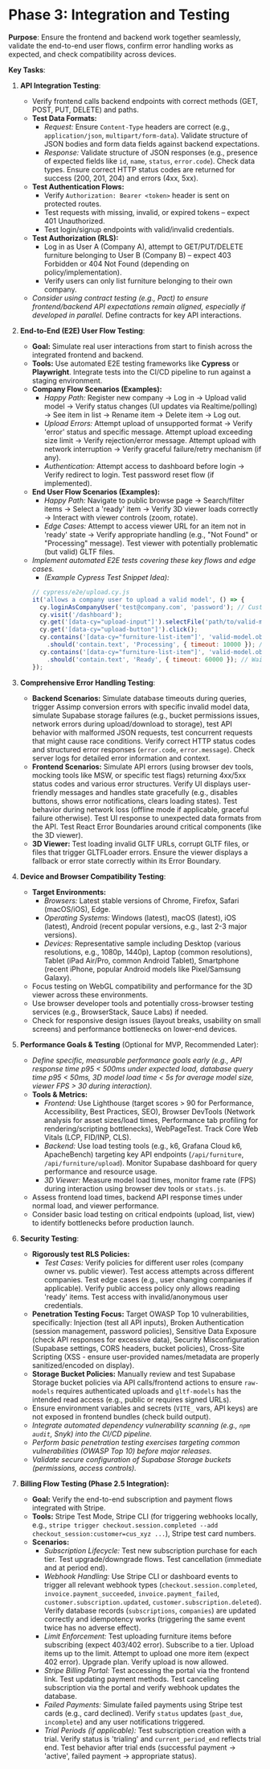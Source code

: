 # Phase 3: Integration and Testing

**Purpose**: Ensure the frontend and backend work together seamlessly, validate the end-to-end user flows, confirm error handling works as expected, and check compatibility across devices.

**Key Tasks**:

1.  **API Integration Testing**:
    *   Verify frontend calls backend endpoints with correct methods (GET, POST, PUT, DELETE) and paths.
    *   **Test Data Formats:**
        *   *Request:* Ensure `Content-Type` headers are correct (e.g., `application/json`, `multipart/form-data`). Validate structure of JSON bodies and form data fields against backend expectations.
        *   *Response:* Validate structure of JSON responses (e.g., presence of expected fields like `id`, `name`, `status`, `error.code`). Check data types. Ensure correct HTTP status codes are returned for success (200, 201, 204) and errors (4xx, 5xx).
    *   **Test Authentication Flows:**
        *   Verify `Authorization: Bearer <token>` header is sent on protected routes.
        *   Test requests with missing, invalid, or expired tokens – expect 401 Unauthorized.
        *   Test login/signup endpoints with valid/invalid credentials.
    *   **Test Authorization (RLS):**
        *   Log in as User A (Company A), attempt to GET/PUT/DELETE furniture belonging to User B (Company B) – expect 403 Forbidden or 404 Not Found (depending on policy/implementation).
        *   Verify users can only list furniture belonging to their own company.
    *   *Consider using contract testing (e.g., Pact) to ensure frontend/backend API expectations remain aligned, especially if developed in parallel.* Define contracts for key API interactions.

2.  **End-to-End (E2E) User Flow Testing**:
    *   **Goal:** Simulate real user interactions from start to finish across the integrated frontend and backend.
    *   **Tools:** Use automated E2E testing frameworks like **Cypress** or **Playwright**. Integrate tests into the CI/CD pipeline to run against a staging environment.
    *   **Company Flow Scenarios (Examples):**
        *   *Happy Path:* Register new company -> Log in -> Upload valid model -> Verify status changes (UI updates via Realtime/polling) -> See item in list -> Rename item -> Delete item -> Log out.
        *   *Upload Errors:* Attempt upload of unsupported format -> Verify 'error' status and specific message. Attempt upload exceeding size limit -> Verify rejection/error message. Attempt upload with network interruption -> Verify graceful failure/retry mechanism (if any).
        *   *Authentication:* Attempt access to dashboard before login -> Verify redirect to login. Test password reset flow (if implemented).
    *   **End User Flow Scenarios (Examples):**
        *   *Happy Path:* Navigate to public browse page -> Search/filter items -> Select a 'ready' item -> Verify 3D viewer loads correctly -> Interact with viewer controls (zoom, rotate).
        *   *Edge Cases:* Attempt to access viewer URL for an item not in 'ready' state -> Verify appropriate handling (e.g., "Not Found" or "Processing" message). Test viewer with potentially problematic (but valid) GLTF files.
    *   *Implement automated E2E tests covering these key flows and edge cases.*
        *   *(Example Cypress Test Snippet Idea):*
          ```javascript
          // cypress/e2e/upload.cy.js
          it('allows a company user to upload a valid model', () => {
            cy.loginAsCompanyUser('test@company.com', 'password'); // Custom command
            cy.visit('/dashboard');
            cy.get('[data-cy="upload-input"]').selectFile('path/to/valid-model.obj');
            cy.get('[data-cy="upload-button"]').click();
            cy.contains('[data-cy="furniture-list-item"]', 'valid-model.obj')
              .should('contain.text', 'Processing', { timeout: 10000 }); // Wait for initial status
            cy.contains('[data-cy="furniture-list-item"]', 'valid-model.obj')
              .should('contain.text', 'Ready', { timeout: 60000 }); // Wait for conversion
          });
          ```

3.  **Comprehensive Error Handling Testing**:
    *   **Backend Scenarios:** Simulate database timeouts during queries, trigger Assimp conversion errors with specific invalid model data, simulate Supabase storage failures (e.g., bucket permissions issues, network errors during upload/download to storage), test API behavior with malformed JSON requests, test concurrent requests that might cause race conditions. Verify correct HTTP status codes and structured error responses (`error.code`, `error.message`). Check server logs for detailed error information and context.
    *   **Frontend Scenarios:** Simulate API errors (using browser dev tools, mocking tools like MSW, or specific test flags) returning 4xx/5xx status codes and various error structures. Verify UI displays user-friendly messages and handles state gracefully (e.g., disables buttons, shows error notifications, clears loading states). Test behavior during network loss (offline mode if applicable, graceful failure otherwise). Test UI response to unexpected data formats from the API. Test React Error Boundaries around critical components (like the 3D viewer).
    *   **3D Viewer:** Test loading invalid GLTF URLs, corrupt GLTF files, or files that trigger GLTFLoader errors. Ensure the viewer displays a fallback or error state correctly within its Error Boundary.

4.  **Device and Browser Compatibility Testing**:
    *   **Target Environments:**
        *   *Browsers:* Latest stable versions of Chrome, Firefox, Safari (macOS/iOS), Edge.
        *   *Operating Systems:* Windows (latest), macOS (latest), iOS (latest), Android (recent popular versions, e.g., last 2-3 major versions).
        *   *Devices:* Representative sample including Desktop (various resolutions, e.g., 1080p, 1440p), Laptop (common resolutions), Tablet (iPad Air/Pro, common Android Tablet), Smartphone (recent iPhone, popular Android models like Pixel/Samsung Galaxy).
    *   Focus testing on WebGL compatibility and performance for the 3D viewer across these environments.
    *   Use browser developer tools and potentially cross-browser testing services (e.g., BrowserStack, Sauce Labs) if needed.
    *   Check for responsive design issues (layout breaks, usability on small screens) and performance bottlenecks on lower-end devices.

5.  **Performance Goals & Testing** (Optional for MVP, Recommended Later):
    *   *Define specific, measurable performance goals early (e.g., API response time p95 < 500ms under expected load, database query time p95 < 50ms, 3D model load time < 5s for average model size, viewer FPS > 30 during interaction).*
    *   **Tools & Metrics:**
        *   *Frontend:* Use Lighthouse (target scores > 90 for Performance, Accessibility, Best Practices, SEO), Browser DevTools (Network analysis for asset sizes/load times, Performance tab profiling for rendering/scripting bottlenecks), WebPageTest. Track Core Web Vitals (LCP, FID/INP, CLS).
        *   *Backend:* Use load testing tools (e.g., k6, Grafana Cloud k6, ApacheBench) targeting key API endpoints (`/api/furniture`, `/api/furniture/upload`). Monitor Supabase dashboard for query performance and resource usage.
        *   *3D Viewer:* Measure model load times, monitor frame rate (FPS) during interaction using browser dev tools or `stats.js`.
    *   Assess frontend load times, backend API response times under normal load, and viewer performance.
    *   Consider basic load testing on critical endpoints (upload, list, view) to identify bottlenecks before production launch.

6.  **Security Testing**:
    *   **Rigorously test RLS Policies:**
        *   *Test Cases:* Verify policies for different user roles (company owner vs. public viewer). Test access attempts across different companies. Test edge cases (e.g., user changing companies if applicable). Verify public access policy only allows reading 'ready' items. Test access with invalid/anonymous user credentials.
    *   **Penetration Testing Focus:** Target OWASP Top 10 vulnerabilities, specifically: Injection (test all API inputs), Broken Authentication (session management, password policies), Sensitive Data Exposure (check API responses for excessive data), Security Misconfiguration (Supabase settings, CORS headers, bucket policies), Cross-Site Scripting (XSS - ensure user-provided names/metadata are properly sanitized/encoded on display).
    *   **Storage Bucket Policies:** Manually review and test Supabase Storage bucket policies via API calls/frontend actions to ensure `raw-models` requires authenticated uploads and `gltf-models` has the intended read access (e.g., public or requires signed URLs).
    *   Ensure environment variables and secrets (`VITE_` vars, API keys) are not exposed in frontend bundles (check build output).
    *   *Integrate automated dependency vulnerability scanning (e.g., `npm audit`, Snyk) into the CI/CD pipeline.*
    *   *Perform basic penetration testing exercises targeting common vulnerabilities (OWASP Top 10) before major releases.*
    *   *Validate secure configuration of Supabase Storage buckets (permissions, access controls).*

7.  **Billing Flow Testing (Phase 2.5 Integration):**
    *   **Goal:** Verify the end-to-end subscription and payment flows integrated with Stripe.
    *   **Tools:** Stripe Test Mode, Stripe CLI (for triggering webhooks locally, e.g., `stripe trigger checkout.session.completed --add checkout_session:customer=cus_xyz ...`), Stripe test card numbers.
    *   **Scenarios:**
        *   *Subscription Lifecycle:* Test new subscription purchase for each tier. Test upgrade/downgrade flows. Test cancellation (immediate and at period end).
        *   *Webhook Handling:* Use Stripe CLI or dashboard events to trigger all relevant webhook types (`checkout.session.completed`, `invoice.payment_succeeded`, `invoice.payment_failed`, `customer.subscription.updated`, `customer.subscription.deleted`). Verify database records (`subscriptions`, `companies`) are updated correctly and idempotency works (triggering the same event twice has no adverse effect).
        *   *Limit Enforcement:* Test uploading furniture items before subscribing (expect 403/402 error). Subscribe to a tier. Upload items up to the limit. Attempt to upload one more item (expect 402 error). Upgrade plan. Verify upload is now allowed.
        *   *Stripe Billing Portal:* Test accessing the portal via the frontend link. Test updating payment methods. Test canceling subscription via the portal and verify webhook updates the database.
        *   *Failed Payments:* Simulate failed payments using Stripe test cards (e.g., card declined). Verify `status` updates (`past_due`, `incomplete`) and any user notifications triggered.
        *   *Trial Periods (if applicable):* Test subscription creation with a trial. Verify status is 'trialing' and `current_period_end` reflects trial end. Test behavior after trial ends (successful payment -> 'active', failed payment -> appropriate status).
